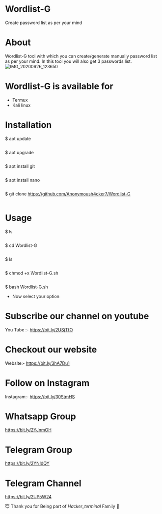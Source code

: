# Wordlist-G
Create password list as per your mind
# About
Wordlist-G tool with which you can create/generate manually password list as per your mind. In this tool you will also get 3 passwords list.
![IMG_20200626_123650](https://user-images.githubusercontent.com/65849213/86004560-1e231180-ba31-11ea-84de-1bc38ffa6902.jpg)

# Wordlist-G is available for
* Termux
* Kali linux
# Installation
$ apt update
```
```
$ apt upgrade
```
```
$ apt install git
```
```
$ apt install nano
```
```
$ git clone https://github.com/Anonymoush4cker7/Wordlist-G
```
```
# Usage
$ ls
```
```
$ cd Wordlist-G
```
```

$ ls
```
```
$ chmod +x Wordlist-G.sh
```
```
$ bash Wordlist-G.sh

* Now select your option
# Subscribe our channel on youtube
You Tube :- https://bit.ly/2USjTfO
# Checkout our website
Website:- https://bit.ly/3hA7Du1
# Follow on Instagram
Instagram:- https://bit.ly/30StmHS
# Whatsapp Group
https://bit.ly/2YJnmOH
# Telegram Group
https://bit.ly/2YNIdQY
# Telegram Channel
https://bit.ly/2UP5W24

😇 Thank you for Being part of *Hacker_terminal* Family 🙏
